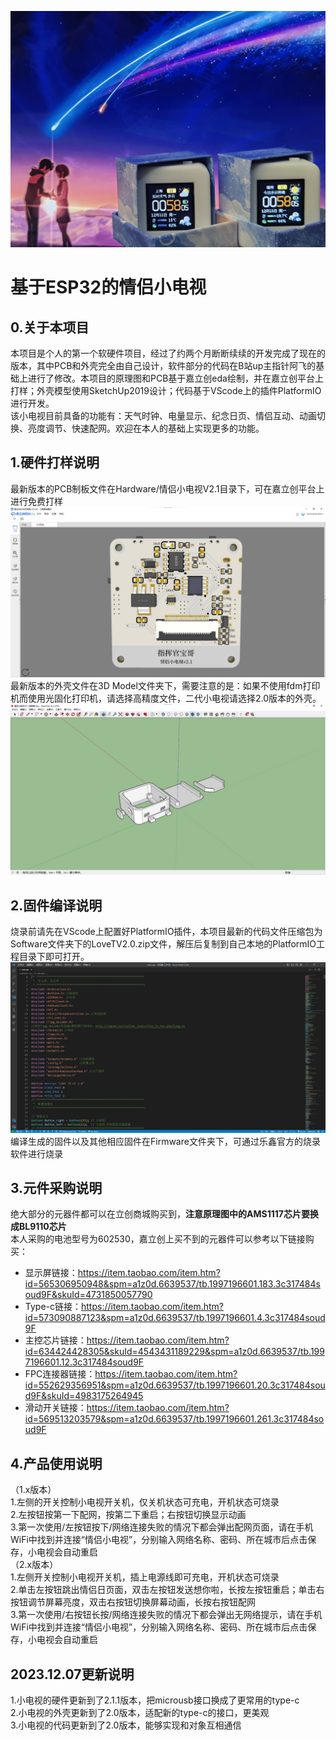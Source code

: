 ![](Images/MiniTV2.0.jpg)
# 基于ESP32的情侣小电视
## 0.关于本项目
本项目是个人的第一个软硬件项目，经过了约两个月断断续续的开发完成了现在的版本，其中PCB和外壳完全由自己设计，软件部分的代码在B站up主指针阿飞的基础上进行了修改。本项目的原理图和PCB基于嘉立创eda绘制，并在嘉立创平台上打样；外壳模型使用SketchUp2019设计；代码基于VScode上的插件PlatformIO进行开发。  
该小电视目前具备的功能有：天气时钟、电量显示、纪念日页、情侣互动、动画切换、亮度调节、快速配网。欢迎在本人的基础上实现更多的功能。
## 1.硬件打样说明
最新版本的PCB制板文件在Hardware/情侣小电视V2.1目录下，可在嘉立创平台上进行免费打样
![](Images/PCB2.0.jpg)
最新版本的外壳文件在3D Model文件夹下，需要注意的是：如果不使用fdm打印机而使用光固化打印机，请选择高精度文件，二代小电视请选择2.0版本的外壳。
![](Images/3DModel2.0.jpg)
## 2.固件编译说明
烧录前请先在VScode上配置好PlatformIO插件，本项目最新的代码文件压缩包为Software文件夹下的LoveTV2.0.zip文件，解压后复制到自己本地的PlatformIO工程目录下即可打开。
![](Images/Code2.0.jpg)
编译生成的固件以及其他相应固件在Firmware文件夹下，可通过乐鑫官方的烧录软件进行烧录
## 3.元件采购说明
绝大部分的元器件都可以在立创商城购买到，**注意原理图中的AMS1117芯片要换成BL9110芯片**  
本人采购的电池型号为602530，嘉立创上买不到的元器件可以参考以下链接购买：
- 显示屏链接：https://item.taobao.com/item.htm?id=565306950948&spm=a1z0d.6639537/tb.1997196601.183.3c317484soud9F&skuId=4731850057790  
- Type-c链接：https://item.taobao.com/item.htm?id=573090887123&spm=a1z0d.6639537/tb.1997196601.4.3c317484soud9F  
- 主控芯片链接：https://item.taobao.com/item.htm?id=634424428305&skuId=4543431189229&spm=a1z0d.6639537/tb.1997196601.12.3c317484soud9F  
- FPC连接器链接：https://item.taobao.com/item.htm?id=552629356951&spm=a1z0d.6639537/tb.1997196601.20.3c317484soud9F&skuId=4983175264945  
- 滑动开关链接：https://item.taobao.com/item.htm?id=569513203579&spm=a1z0d.6639537/tb.1997196601.261.3c317484soud9F  
## 4.产品使用说明
（1.x版本）  
1.左侧的开关控制小电视开关机，仅关机状态可充电，开机状态可烧录  
2.左按钮按第一下配网，按第二下重启；右按钮切换显示动画  
3.第一次使用/左按钮按下/网络连接失败的情况下都会弹出配网页面，请在手机WiFi中找到并连接“情侣小电视”，分别输入网络名称、密码、所在城市后点击保存，小电视会自动重启  
（2.x版本）  
1.左侧开关控制小电视开关机，插上电源线即可充电，开机状态可烧录  
2.单击左按钮跳出情侣日页面，双击左按钮发送想你啦，长按左按钮重启；单击右按钮调节屏幕亮度，双击右按钮切换屏幕动画，长按右按钮配网  
3.第一次使用/右按钮长按/网络连接失败的情况下都会弹出无网络提示，请在手机WiFi中找到并连接“情侣小电视”，分别输入网络名称、密码、所在城市后点击保存，小电视会自动重启  
## 2023.12.07更新说明
1.小电视的硬件更新到了2.1.1版本，把microusb接口换成了更常用的type-c  
2.小电视的外壳更新到了2.0版本，适配新的type-c的接口，更美观  
3.小电视的代码更新到了2.0版本，能够实现和对象互相通信  
